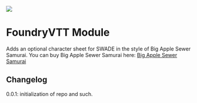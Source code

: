![](https://img.shields.io/badge/Foundry-v0.9.0-informational)
<!--- Downloads @ Latest Badge -->
<!--- replace <user>/<repo> with your username/repository -->
<!--- ![Latest Release Download Count](https://img.shields.io/github/downloads/<user>/<repo>/latest/module.zip) -->

<!--- Forge Bazaar Install % Badge -->
<!--- replace <your-module-name> with the `name` in your manifest -->
<!--- ![Forge Installs](https://img.shields.io/badge/dynamic/json?label=Forge%20Installs&query=package.installs&suffix=%25&url=https%3A%2F%2Fforge-vtt.com%2Fapi%2Fbazaar%2Fpackage%2F<your-module-name>&colorB=4aa94a) -->

# FoundryVTT Module

Adds an optional character sheet for SWADE in the style of Big Apple Sewer Samurai. You can buy Big Apple Sewer Samurai here: [Big Apple Sewer Samurai](https://www.drivethrurpg.com/product/347188/Big-Apple-Sewer-Samurai)

## Changelog
0.0.1: initialization of repo and such.
